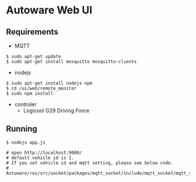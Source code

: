 # Autoware Web UI

## Requirements

- MQTT
```
$ sudo apt-get update
$ sudo apt-get install mosquitto mosquitto-clients
```

- nodejs
```
$ sudo apt-get install nodejs npm
$ cd /ui/web/remote_monitor
$ sudo npm install
```

- controler
  - Logicool G29 Driving Force

## Running
```
$ nodejs app.js

# open http://localhost:9000/
# default vehicle id is 1.
# If you set vehicle id and mqtt setting, please see below code.
# Autoware/ros/src/socket/packages/mqtt_socket/include/mqtt_socket/mqtt_setting.hpp
```
